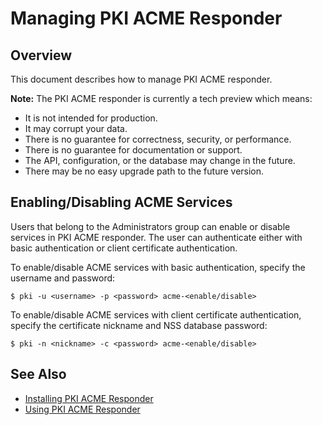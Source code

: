Managing PKI ACME Responder
===========================

## Overview

This document describes how to manage PKI ACME responder.

**Note:** The PKI ACME responder is currently a tech preview which means:
* It is not intended for production.
* It may corrupt your data.
* There is no guarantee for correctness, security, or performance.
* There is no guarantee for documentation or support.
* The API, configuration, or the database may change in the future.
* There may be no easy upgrade path to the future version.

## Enabling/Disabling ACME Services

Users that belong to the Administrators group can enable or disable services in PKI ACME responder.
The user can authenticate either with basic authentication or client certificate authentication.

To enable/disable ACME services with basic authentication, specify the username and password:

```
$ pki -u <username> -p <password> acme-<enable/disable>
```

To enable/disable ACME services with client certificate authentication,
specify the certificate nickname and NSS database password:

```
$ pki -n <nickname> -c <password> acme-<enable/disable>
```


## See Also

* [Installing PKI ACME Responder](../../installation/acme/Installing_PKI_ACME_Responder.md)
* [Using PKI ACME Responder](../../user/acme/Using_PKI_ACME_Responder.md)
